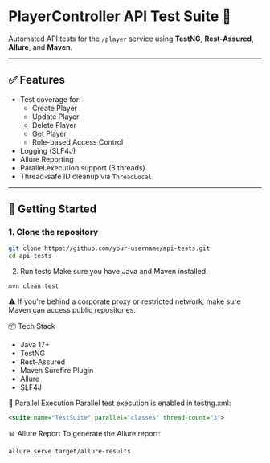 # PlayerController API Test Suite 🧪

Automated API tests for the `/player` service using **TestNG**, **Rest-Assured**, **Allure**, and **Maven**.

---

## ✅ Features

- Test coverage for:
  - Create Player
  - Update Player
  - Delete Player
  - Get Player
  - Role-based Access Control
- Logging (SLF4J)
- Allure Reporting
- Parallel execution support (3 threads)
- Thread-safe ID cleanup via `ThreadLocal`

---

## 🚀 Getting Started

### 1. Clone the repository

```bash
git clone https://github.com/your-username/api-tests.git
cd api-tests
```
2. Run tests
Make sure you have Java and Maven installed.

```bash
mvn clean test
```
⚠️ If you're behind a corporate proxy or restricted network, make sure Maven can access public repositories.

📦 Tech Stack 
* Java 17+ 
* TestNG 
* Rest-Assured 
* Maven Surefire Plugin 
* Allure 
* SLF4J

🧪 Parallel Execution
Parallel test execution is enabled in testng.xml:

```xml
<suite name="TestSuite" parallel="classes" thread-count="3">
```
📊 Allure Report
To generate the Allure report:

```bash
allure serve target/allure-results